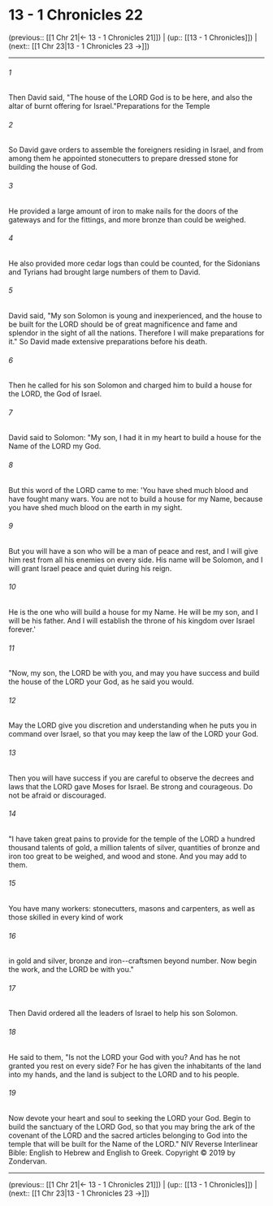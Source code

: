# 13 - 1 Chronicles 22

(previous:: [[1 Chr 21|← 13 - 1 Chronicles 21]]) | (up:: [[13 - 1 Chronicles]]) | (next:: [[1 Chr 23|13 - 1 Chronicles 23 →]])

***


###### 1 
Then David said, "The house of the LORD God is to be here, and also the altar of burnt offering for Israel."Preparations for the Temple 

###### 2 
So David gave orders to assemble the foreigners residing in Israel, and from among them he appointed stonecutters to prepare dressed stone for building the house of God. 

###### 3 
He provided a large amount of iron to make nails for the doors of the gateways and for the fittings, and more bronze than could be weighed. 

###### 4 
He also provided more cedar logs than could be counted, for the Sidonians and Tyrians had brought large numbers of them to David. 

###### 5 
David said, "My son Solomon is young and inexperienced, and the house to be built for the LORD should be of great magnificence and fame and splendor in the sight of all the nations. Therefore I will make preparations for it." So David made extensive preparations before his death. 

###### 6 
Then he called for his son Solomon and charged him to build a house for the LORD, the God of Israel. 

###### 7 
David said to Solomon: "My son, I had it in my heart to build a house for the Name of the LORD my God. 

###### 8 
But this word of the LORD came to me: 'You have shed much blood and have fought many wars. You are not to build a house for my Name, because you have shed much blood on the earth in my sight. 

###### 9 
But you will have a son who will be a man of peace and rest, and I will give him rest from all his enemies on every side. His name will be Solomon, and I will grant Israel peace and quiet during his reign. 

###### 10 
He is the one who will build a house for my Name. He will be my son, and I will be his father. And I will establish the throne of his kingdom over Israel forever.' 

###### 11 
"Now, my son, the LORD be with you, and may you have success and build the house of the LORD your God, as he said you would. 

###### 12 
May the LORD give you discretion and understanding when he puts you in command over Israel, so that you may keep the law of the LORD your God. 

###### 13 
Then you will have success if you are careful to observe the decrees and laws that the LORD gave Moses for Israel. Be strong and courageous. Do not be afraid or discouraged. 

###### 14 
"I have taken great pains to provide for the temple of the LORD a hundred thousand talents of gold, a million talents of silver, quantities of bronze and iron too great to be weighed, and wood and stone. And you may add to them. 

###### 15 
You have many workers: stonecutters, masons and carpenters, as well as those skilled in every kind of work 

###### 16 
in gold and silver, bronze and iron--craftsmen beyond number. Now begin the work, and the LORD be with you." 

###### 17 
Then David ordered all the leaders of Israel to help his son Solomon. 

###### 18 
He said to them, "Is not the LORD your God with you? And has he not granted you rest on every side? For he has given the inhabitants of the land into my hands, and the land is subject to the LORD and to his people. 

###### 19 
Now devote your heart and soul to seeking the LORD your God. Begin to build the sanctuary of the LORD God, so that you may bring the ark of the covenant of the LORD and the sacred articles belonging to God into the temple that will be built for the Name of the LORD." NIV Reverse Interlinear Bible: English to Hebrew and English to Greek. Copyright © 2019 by Zondervan.

***

(previous:: [[1 Chr 21|← 13 - 1 Chronicles 21]]) | (up:: [[13 - 1 Chronicles]]) | (next:: [[1 Chr 23|13 - 1 Chronicles 23 →]])
